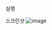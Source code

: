 실행 

스크린샷
![image](https://github.com/SONG-JIN-HO/bible_pjt/assets/96678227/f3d101e3-5421-4e66-993c-28dcd611ada8)
